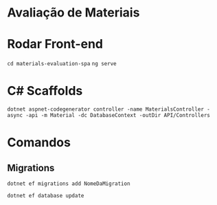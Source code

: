 # Avaliação de Materiais

# Rodar Front-end

`cd materials-evaluation-spa`
`ng serve`

# C# Scaffolds

`dotnet aspnet-codegenerator controller -name MaterialsController -async -api -m Material -dc DatabaseContext -outDir API/Controllers`

# Comandos

## Migrations

`dotnet ef migrations add NomeDaMigration`

`dotnet ef database update`
